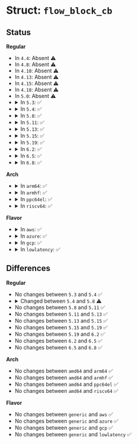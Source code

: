 # Struct: <code>flow_block_cb</code>

## Status
<b>Regular</b>
<ul>
<li>
In <code>4.4</code>: Absent ⚠️
</li>
<li>
In <code>4.8</code>: Absent ⚠️
</li>
<li>
In <code>4.10</code>: Absent ⚠️
</li>
<li>
In <code>4.13</code>: Absent ⚠️
</li>
<li>
In <code>4.15</code>: Absent ⚠️
</li>
<li>
In <code>4.18</code>: Absent ⚠️
</li>
<li>
In <code>5.0</code>: Absent ⚠️
</li>
<li>
<details>
<summary>In <code>5.3</code>: ✅</summary>

```c
struct flow_block_cb {
    struct list_head driver_list;
    struct list_head list;
    flow_setup_cb_t *cb;
    void *cb_ident;
    void *cb_priv;
    void (*release)(void *);
    unsigned int refcnt;
};
```
</details>
</li>
<li>
<details>
<summary>In <code>5.4</code>: ✅</summary>

```c
struct flow_block_cb {
    struct list_head driver_list;
    struct list_head list;
    flow_setup_cb_t *cb;
    void *cb_ident;
    void *cb_priv;
    void (*release)(void *);
    unsigned int refcnt;
};
```
</details>
</li>
<li>
<details>
<summary>In <code>5.8</code>: ✅</summary>

```c
struct flow_block_cb {
    struct list_head driver_list;
    struct list_head list;
    flow_setup_cb_t *cb;
    void *cb_ident;
    void *cb_priv;
    void (*release)(void *);
    struct flow_block_indr indr;
    unsigned int refcnt;
};
```
</details>
</li>
<li>
<details>
<summary>In <code>5.11</code>: ✅</summary>

```c
struct flow_block_cb {
    struct list_head driver_list;
    struct list_head list;
    flow_setup_cb_t *cb;
    void *cb_ident;
    void *cb_priv;
    void (*release)(void *);
    struct flow_block_indr indr;
    unsigned int refcnt;
};
```
</details>
</li>
<li>
<details>
<summary>In <code>5.13</code>: ✅</summary>

```c
struct flow_block_cb {
    struct list_head driver_list;
    struct list_head list;
    flow_setup_cb_t *cb;
    void *cb_ident;
    void *cb_priv;
    void (*release)(void *);
    struct flow_block_indr indr;
    unsigned int refcnt;
};
```
</details>
</li>
<li>
<details>
<summary>In <code>5.15</code>: ✅</summary>

```c
struct flow_block_cb {
    struct list_head driver_list;
    struct list_head list;
    flow_setup_cb_t *cb;
    void *cb_ident;
    void *cb_priv;
    void (*release)(void *);
    struct flow_block_indr indr;
    unsigned int refcnt;
};
```
</details>
</li>
<li>
<details>
<summary>In <code>5.19</code>: ✅</summary>

```c
struct flow_block_cb {
    struct list_head driver_list;
    struct list_head list;
    flow_setup_cb_t *cb;
    void *cb_ident;
    void *cb_priv;
    void (*release)(void *);
    struct flow_block_indr indr;
    unsigned int refcnt;
};
```
</details>
</li>
<li>
<details>
<summary>In <code>6.2</code>: ✅</summary>

```c
struct flow_block_cb {
    struct list_head driver_list;
    struct list_head list;
    flow_setup_cb_t *cb;
    void *cb_ident;
    void *cb_priv;
    void (*release)(void *);
    struct flow_block_indr indr;
    unsigned int refcnt;
};
```
</details>
</li>
<li>
<details>
<summary>In <code>6.5</code>: ✅</summary>

```c
struct flow_block_cb {
    struct list_head driver_list;
    struct list_head list;
    flow_setup_cb_t *cb;
    void *cb_ident;
    void *cb_priv;
    void (*release)(void *);
    struct flow_block_indr indr;
    unsigned int refcnt;
};
```
</details>
</li>
<li>
<details>
<summary>In <code>6.8</code>: ✅</summary>

```c
struct flow_block_cb {
    struct list_head driver_list;
    struct list_head list;
    flow_setup_cb_t *cb;
    void *cb_ident;
    void *cb_priv;
    void (*release)(void *);
    struct flow_block_indr indr;
    unsigned int refcnt;
};
```
</details>
</li>
</ul>
<b>Arch</b>
<ul>
<li>
<details>
<summary>In <code>arm64</code>: ✅</summary>

```c
struct flow_block_cb {
    struct list_head driver_list;
    struct list_head list;
    flow_setup_cb_t *cb;
    void *cb_ident;
    void *cb_priv;
    void (*release)(void *);
    unsigned int refcnt;
};
```
</details>
</li>
<li>
<details>
<summary>In <code>armhf</code>: ✅</summary>

```c
struct flow_block_cb {
    struct list_head driver_list;
    struct list_head list;
    flow_setup_cb_t *cb;
    void *cb_ident;
    void *cb_priv;
    void (*release)(void *);
    unsigned int refcnt;
};
```
</details>
</li>
<li>
<details>
<summary>In <code>ppc64el</code>: ✅</summary>

```c
struct flow_block_cb {
    struct list_head driver_list;
    struct list_head list;
    flow_setup_cb_t *cb;
    void *cb_ident;
    void *cb_priv;
    void (*release)(void *);
    unsigned int refcnt;
};
```
</details>
</li>
<li>
<details>
<summary>In <code>riscv64</code>: ✅</summary>

```c
struct flow_block_cb {
    struct list_head driver_list;
    struct list_head list;
    flow_setup_cb_t *cb;
    void *cb_ident;
    void *cb_priv;
    void (*release)(void *);
    unsigned int refcnt;
};
```
</details>
</li>
</ul>
<b>Flavor</b>
<ul>
<li>
<details>
<summary>In <code>aws</code>: ✅</summary>

```c
struct flow_block_cb {
    struct list_head driver_list;
    struct list_head list;
    flow_setup_cb_t *cb;
    void *cb_ident;
    void *cb_priv;
    void (*release)(void *);
    unsigned int refcnt;
};
```
</details>
</li>
<li>
<details>
<summary>In <code>azure</code>: ✅</summary>

```c
struct flow_block_cb {
    struct list_head driver_list;
    struct list_head list;
    flow_setup_cb_t *cb;
    void *cb_ident;
    void *cb_priv;
    void (*release)(void *);
    unsigned int refcnt;
};
```
</details>
</li>
<li>
<details>
<summary>In <code>gcp</code>: ✅</summary>

```c
struct flow_block_cb {
    struct list_head driver_list;
    struct list_head list;
    flow_setup_cb_t *cb;
    void *cb_ident;
    void *cb_priv;
    void (*release)(void *);
    unsigned int refcnt;
};
```
</details>
</li>
<li>
<details>
<summary>In <code>lowlatency</code>: ✅</summary>

```c
struct flow_block_cb {
    struct list_head driver_list;
    struct list_head list;
    flow_setup_cb_t *cb;
    void *cb_ident;
    void *cb_priv;
    void (*release)(void *);
    unsigned int refcnt;
};
```
</details>
</li>
</ul>

## Differences
<b>Regular</b>
<ul>
<li>
No changes between <code>5.3</code> and <code>5.4</code> ✅
</li>
<li>
<details>
<summary>Changed between <code>5.4</code> and <code>5.8</code> ⚠️</summary>
<ul>
<li>
<b>Field added. </b>
<code>struct flow_block_indr indr</code>
</li>
</ul>
</details>
</li>
<li>
No changes between <code>5.8</code> and <code>5.11</code> ✅
</li>
<li>
No changes between <code>5.11</code> and <code>5.13</code> ✅
</li>
<li>
No changes between <code>5.13</code> and <code>5.15</code> ✅
</li>
<li>
No changes between <code>5.15</code> and <code>5.19</code> ✅
</li>
<li>
No changes between <code>5.19</code> and <code>6.2</code> ✅
</li>
<li>
No changes between <code>6.2</code> and <code>6.5</code> ✅
</li>
<li>
No changes between <code>6.5</code> and <code>6.8</code> ✅
</li>
</ul>
<b>Arch</b>
<ul>
<li>
No changes between <code>amd64</code> and <code>arm64</code> ✅
</li>
<li>
No changes between <code>amd64</code> and <code>armhf</code> ✅
</li>
<li>
No changes between <code>amd64</code> and <code>ppc64el</code> ✅
</li>
<li>
No changes between <code>amd64</code> and <code>riscv64</code> ✅
</li>
</ul>
<b>Flavor</b>
<ul>
<li>
No changes between <code>generic</code> and <code>aws</code> ✅
</li>
<li>
No changes between <code>generic</code> and <code>azure</code> ✅
</li>
<li>
No changes between <code>generic</code> and <code>gcp</code> ✅
</li>
<li>
No changes between <code>generic</code> and <code>lowlatency</code> ✅
</li>
</ul>

